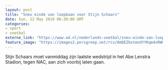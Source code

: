 ```yaml
---
layout: post
title: "Sneu einde van loopbaan voor Stijn Schaars"
date: Sun, 12 May 2019 08:20:00 GMT
categories: 
- sport 
- voetbal 
externe_link: "https://www.ad.nl/nederlands-voetbal/sneu-einde-van-loopbaan-voor-stijn-schaars~ae89add3/"
feature_image: "https://images2.persgroep.net/rcs/OmDEZkotmndYYKqm4vRWHhibwdw/diocontent/144510625/_fitwidth/400/?appId=21791a8992982cd8da851550a453bd7f&quality=0.7"
---
```


Stijn Schaars moet vanmiddag zijn laatste wedstrijd in het Abe Lenstra Stadion, tegen NAC, aan zich voorbij laten gaan.
